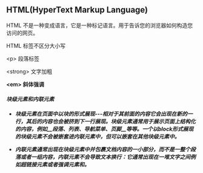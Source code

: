 ## HTML(HyperText Markup Language)  

HTML 不是一种变成语言，它是一种标记语言。用于告诉您的浏览器如何构造您访问的网页。  

HTML 标签不区分大小写  


 &lt;p&gt; 段落标签 <p>  

 &lt;strong&gt; 文字加粗  <strong>  

 &lt;em&gt; 斜体强调  <em>  

#### 块级元素和内联元素  

* 块级元素在页面中以块的形式展现---相对于其前面的内容它会出现在新的一行，其后的内容也会被挤到下一行展现。块级元素通常用于展示页面上结构化的内容，例如__段落、列表、导航菜单、页脚__等等。一个以block形式展现的块级元素不会被嵌套进内联元素中，但可以嵌套在其他块级元素中。  

*  内联元素通常出现在块级元素中并包裹文档内容的一小部分，而不是一整个段落或者一组内容，内联元素不会导致文本换行：它通常出现在一堆文字之间例如超链接元素<a>或者强调元素<em>和<strong>。  

